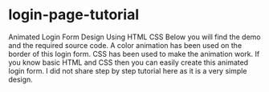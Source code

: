 # login-page-tutorial
Animated Login Form Design Using HTML CSS
Below you will find the demo and the required source code.
A color animation has been used on the border of this login form.
CSS has been used to make the animation work. If you know basic HTML and CSS then you can easily create this animated login form. I did not share step by step tutorial here as it is a very simple design.
